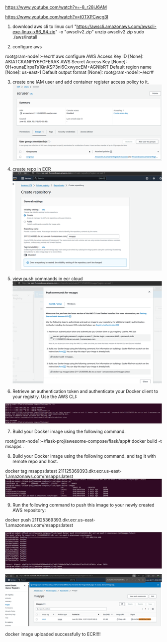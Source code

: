 https://www.youtube.com/watch?v=-8_r28jJ6AM

https://www.youtube.com/watch?v=t0TXPCwcg3I

1. download aws cli to linux
curl "https://awscli.amazonaws.com/awscli-exe-linux-x86_64.zip" -o "awscliv2.zip"
unzip awscliv2.zip
sudo ./aws/install

2. configure aws

root@ram-node1:~/ecr# aws configure
AWS Access Key ID [None]: AKIATCKANPIY6FGFERAK
AWS Secret Access Key [None]: 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
Default region name [None]: us-east-1
Default output format [None]: 
root@ram-node1:~/ecr# 

3. create one IAM user and add container register access policy to it.
![alt text](image-1.png)

4. create repo in ECR
![alt text](image-2.png)


5. view push commands in ecr cloud
![alt text](image-3.png)

6. Retrieve an authentication token and authenticate your Docker client to your registry. Use the AWS CLI:

![alt text](image-4.png)

7. Build your Docker image using the following command. 

root@ram-node1:~/flask-proj/awesome-compose/flask/app# docker build -t msapps .


8. Build your Docker image using the following command.  and tag it with remote repo and host.

docker tag msapps:latest 211125369393.dkr.ecr.us-east-1.amazonaws.com/msapps:latest
![alt text](image-5.png)

9. Run the following command to push this image to your newly created AWS repository:

docker push 211125369393.dkr.ecr.us-east-1.amazonaws.com/msapps:latest

![alt text](image-6.png)

![alt text](image-7.png)

docker image uploaded successfully to ECR!!!!






